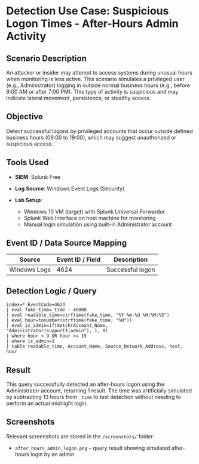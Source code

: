 # Detection Use Case: Suspicious Logon Times - After-Hours Admin Activity

## Scenario Description

An attacker or insider may attempt to access systems during unusual hours when monitoring is less active. This scenario simulates a privileged user (e.g., Administrator) logging in outside normal business hours (e.g., before 9:00 AM or after 7:00 PM). This type of activity is suspicious and may indicate lateral movement, persistence, or stealthy access.

## Objective

Detect successful logons by privileged accounts that occur outside defined business hours (09:00 to 19:00), which may suggest unauthorized or suspicious access.

## Tools Used

* **SIEM**: Splunk Free
* **Log Source**: Windows Event Logs (Security)
* **Lab Setup**:

  * Windows 10 VM (target) with Splunk Universal Forwarder
  * Splunk Web Interface on host machine for monitoring
  * Manual login simulation using built-in Administrator account

## Event ID / Data Source Mapping

| Source       | Event ID / Field | Description      |
| ------------ | ---------------- | ---------------- |
| Windows Logs | 4624             | Successful logon |

## Detection Logic / Query

```spl
index=* EventCode=4624
| eval fake_time=_time - 46800
| eval readable_time=strftime(fake_time, "%Y-%m-%d %H:%M:%S")
| eval hour=tonumber(strftime(fake_time, "%H"))
| eval is_admin=if(match(Account_Name, "Administrator|support1|admin"), 1, 0)
| where hour < 9 OR hour >= 19
| where is_admin=1
| table readable_time, Account_Name, Source_Network_Address, host, hour
```

## Result

This query successfully detected an after-hours logon using the Administrator account, returning 1 result. The time was artificially simulated by subtracting 13 hours from `_time` to test detection without needing to perform an actual midnight login.

## Screenshots

Relevant screenshots are stored in the `/screenshots/` folder:

* `after_hours_admin_logon.png` – query result showing simulated after-hours login by an admin
